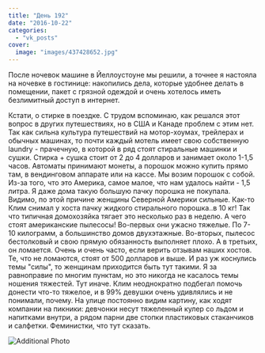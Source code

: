 ```yaml
---
title: "День 192"
date: "2016-10-22"
categories: 
  - "vk_posts"
cover:
  image: "images/437428652.jpg"
---
```


После ночевок машине в Йеллоустоуне мы решили, а точнее я настояла на ночевке в гостинице: накопились дела, которые удобнее делать в помещении, пакет с грязной одеждой и очень хотелось иметь безлимитный доступ в интернет.

<!--more-->

Кстати, о стирке в поездке. С трудом вспоминаю, как решался этот вопрос в других путешествиях, но в США и Канаде проблем с этим нет. Так как сильна культура путешествий на мотор-хоумах, трейлерах и обычных машинах, то почти каждый мотель имеет свою собственную laundry - прачечную, в которой в ряд стоят стиральные машинки и сушки. Стирка + сушка стоит от 2 до 4 долларов и занимает около 1-1,5 часов. Автоматы принимают монеты, а порошок можно купить прямо там, в вендинговом аппарате или на кассе. Мы возим порошок с собой. Из-за того, что это Америка, самое малое, что нам удалось найти - 1,5 литра. Я даже дома такую большую пачку порошка не покупала. Видимо, по этой причине женщины Северной Америки сильные. Как-то Клим снимал у хоста пачку жидкого стирального порошка..в 10 кг! Так что типичная домохозяйка тягает это несколько раз в неделю. А чего стоят американские пылесосы! Во-первых они ужасно тяжелые. По 7-10 килограмм, а большинство домов двухэтажные. Во-вторых, пылесос бестолковый и свою прямую обязанность выполняет плохо. А в третьих, он ломается. Очень и очень часто, если верить отзывам наших хостов. Те, что не ломаются, стоят от 500 долларов и выше. И раз уж коснулись темы "силы", то женщинам приходится быть тут такими. Я за равноправие по многим пунктам, но это никогда не касалось темы ношения тяжестей. Тут иначе. Клим неоднократно подбегал помочь донести что-то тяжелое, и в 99% девушки очень удивлялись и не понимали, почему. На улице постоянно видим картину, как ходят компании на пикники: девчонки несут тяжеленный кулер со льдом и напитками внутри, а рядом парни две стопки пластиковых стаканчиков и салфетки. Феминистки, что тут сказать.

![Additional Photo](https://vodpop.ru/wp-content/uploads/2023/07/437428653.jpg)
